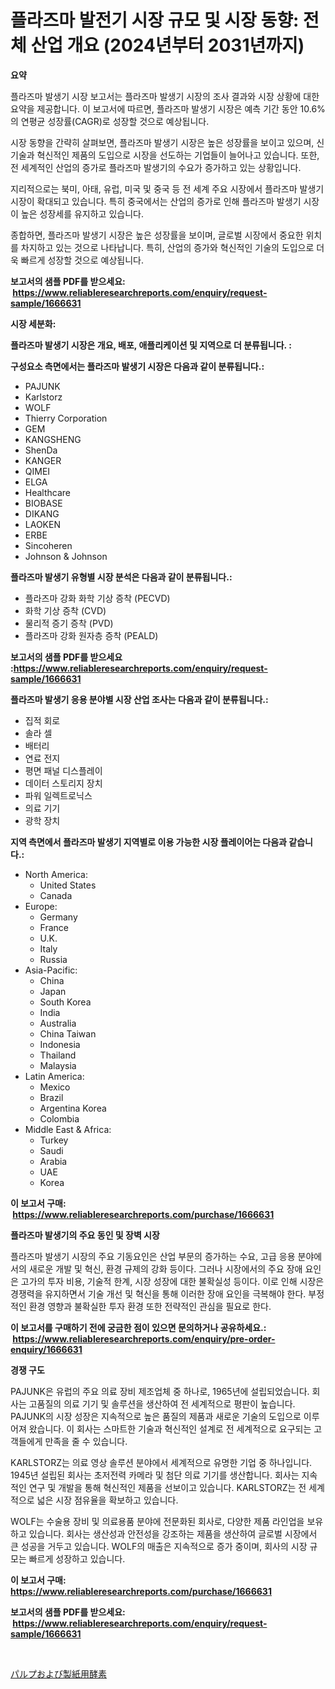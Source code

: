 <p><h1>플라즈마 발전기 시장 규모 및 시장 동향: 전체 산업 개요 (2024년부터 2031년까지)</h1></p><p><strong>요약</strong></p>
<p><p>플라즈마 발생기 시장 보고서는 플라즈마 발생기 시장의 조사 결과와 시장 상황에 대한 요약을 제공합니다. 이 보고서에 따르면, 플라즈마 발생기 시장은 예측 기간 동안 10.6%의 연평균 성장률(CAGR)로 성장할 것으로 예상됩니다.</p><p>시장 동향을 간략히 살펴보면, 플라즈마 발생기 시장은 높은 성장률을 보이고 있으며, 신기술과 혁신적인 제품의 도입으로 시장을 선도하는 기업들이 늘어나고 있습니다. 또한, 전 세계적인 산업의 증가로 플라즈마 발생기의 수요가 증가하고 있는 상황입니다.</p><p>지리적으로는 북미, 아태, 유럽, 미국 및 중국 등 전 세계 주요 시장에서 플라즈마 발생기 시장이 확대되고 있습니다. 특히 중국에서는 산업의 증가로 인해 플라즈마 발생기 시장이 높은 성장세를 유지하고 있습니다.</p><p>종합하면, 플라즈마 발생기 시장은 높은 성장률을 보이며, 글로벌 시장에서 중요한 위치를 차지하고 있는 것으로 나타납니다. 특히, 산업의 증가와 혁신적인 기술의 도입으로 더욱 빠르게 성장할 것으로 예상됩니다.</p></p>
<p><strong>보고서의 샘플 PDF를 받으세요: &nbsp;<a href="https://www.reliableresearchreports.com/enquiry/request-sample/1666631">https://www.reliableresearchreports.com/enquiry/request-sample/1666631</a></strong></p>
<p><strong>시장 세분화:</strong></p>
<p><strong> 플라즈마 발생기 시장은 개요, 배포, 애플리케이션 및 지역으로 더 분류됩니다. :</strong></p>
<p><strong>구성요소 측면에서는 플라즈마 발생기 시장은 다음과 같이 분류됩니다.:</strong></p>
<p><ul><li>PAJUNK</li><li>Karlstorz</li><li>WOLF</li><li>Thierry Corporation</li><li>GEM</li><li>KANGSHENG</li><li>ShenDa</li><li>KANGER</li><li>QIMEI</li><li>ELGA</li><li>Healthcare</li><li>BIOBASE</li><li>DIKANG</li><li>LAOKEN</li><li>ERBE</li><li>Sincoheren</li><li>Johnson & Johnson</li></ul></p>
<p><strong> 플라즈마 발생기 유형별 시장 분석은 다음과 같이 분류됩니다.:</strong></p>
<p><ul><li>플라즈마 강화 화학 기상 증착 (PECVD)</li><li>화학 기상 증착 (CVD)</li><li>물리적 증기 증착 (PVD)</li><li>플라즈마 강화 원자층 증착 (PEALD)</li></ul></p>
<p><strong>보고서의 샘플 PDF를 받으세요 :<a href="https://www.reliableresearchreports.com/enquiry/request-sample/1666631">https://www.reliableresearchreports.com/enquiry/request-sample/1666631</a></strong></p>
<p><strong> 플라즈마 발생기 응용 분야별 시장 산업 조사는 다음과 같이 분류됩니다.:</strong></p>
<p><ul><li>집적 회로</li><li>솔라 셀</li><li>배터리</li><li>연료 전지</li><li>평면 패널 디스플레이</li><li>데이터 스토리지 장치</li><li>파워 일렉트로닉스</li><li>의료 기기</li><li>광학 장치</li></ul></p>
<p><strong>지역 측면에서 플라즈마 발생기 지역별로 이용 가능한 시장 플레이어는 다음과 같습니다.:</strong></p>
<p><ul>
    <li>
        North America:
        <ul>
            <li>United States</li>
            <li>Canada</li>
        </ul>
    </li>
    <li>
        Europe:
        <ul>
            <li>Germany</li>
            <li>France</li>
            <li>U.K.</li>
            <li>Italy</li>
            <li>Russia</li>
        </ul>
    </li>
    <li>
        Asia-Pacific:
        <ul>
            <li>China</li>
            <li>Japan</li>
            <li>South Korea</li>
            <li>India</li>
            <li>Australia</li>
            <li>China Taiwan</li>
            <li>Indonesia</li>
            <li>Thailand</li>
            <li>Malaysia</li>
        </ul>
    </li>
    <li>
        Latin America:
        <ul>
            <li>Mexico</li>
            <li>Brazil</li>
            <li>Argentina Korea</li>
            <li>Colombia</li>
        </ul>
    </li>
    <li>
        Middle East & Africa:
        <ul>
            <li>Turkey</li>
            <li>Saudi</li>
            <li>Arabia</li>
            <li>UAE</li>
            <li>Korea</li>
        </ul>
    </li>
    </ul></p>
<p><strong>이 보고서 구매: &nbsp;<a href="https://www.reliableresearchreports.com/purchase/1666631">https://www.reliableresearchreports.com/purchase/1666631</a></strong></p>
<p><strong>플라즈마 발생기의 주요 동인 및 장벽 시장</strong></p>
<p><p>플라즈마 발생기 시장의 주요 기동요인은 산업 부문의 증가하는 수요, 고급 응용 분야에서의 새로운 개발 및 혁신, 환경 규제의 강화 등이다. 그러나 시장에서의 주요 장애 요인은 고가의 투자 비용, 기술적 한계, 시장 성장에 대한 불확실성 등이다. 이로 인해 시장은 경쟁력을 유지하면서 기술 개선 및 혁신을 통해 이러한 장애 요인을 극복해야 한다. 부정적인 환경 영향과 불확실한 투자 환경 또한 전략적인 관심을 필요로 한다.</p></p>
<p><strong>이 보고서를 구매하기 전에 궁금한 점이 있으면 문의하거나 공유하세요.: &nbsp;<a href="https://www.reliableresearchreports.com/enquiry/pre-order-enquiry/1666631">https://www.reliableresearchreports.com/enquiry/pre-order-enquiry/1666631</a></strong></p>
<p><strong>경쟁 구도</strong></p>
<p><p>PAJUNK은 유럽의 주요 의료 장비 제조업체 중 하나로, 1965년에 설립되었습니다. 회사는 고품질의 의료 기기 및 솔루션을 생산하여 전 세계적으로 평판이 높습니다. PAJUNK의 시장 성장은 지속적으로 높은 품질의 제품과 새로운 기술의 도입으로 이루어져 왔습니다. 이 회사는 스마트한 기술과 혁신적인 설계로 전 세계적으로 요구되는 고객들에게 만족을 줄 수 있습니다.</p><p>KARLSTORZ는 의료 영상 솔루션 분야에서 세계적으로 유명한 기업 중 하나입니다. 1945년 설립된 회사는 초저전력 카메라 및 첨단 의료 기기를 생산합니다. 회사는 지속적인 연구 및 개발을 통해 혁신적인 제품을 선보이고 있습니다. KARLSTORZ는 전 세계적으로 넓은 시장 점유율을 확보하고 있습니다.</p><p>WOLF는 수술용 장비 및 의료용품 분야에 전문화된 회사로, 다양한 제품 라인업을 보유하고 있습니다. 회사는 생산성과 안전성을 강조하는 제품을 생산하여 글로벌 시장에서 큰 성공을 거두고 있습니다. WOLF의 매출은 지속적으로 증가 중이며, 회사의 시장 규모는 빠르게 성장하고 있습니다.</p></p>
<p><strong>이 보고서 구매: &nbsp; <a href="https://www.reliableresearchreports.com/purchase/1666631">https://www.reliableresearchreports.com/purchase/1666631</a></strong></p>
<p><strong>보고서의 샘플 PDF를 받으세요: &nbsp;<a href="https://www.reliableresearchreports.com/enquiry/request-sample/1666631">https://www.reliableresearchreports.com/enquiry/request-sample/1666631</a></strong><strong></strong></p>
<p>&nbsp;</p>
<p><p><a href="https://github.com/zoetazuur/Market-Research-Report-List-1/blob/main/827118015247.md">パルプおよび製紙用酵素</a></p></p>
